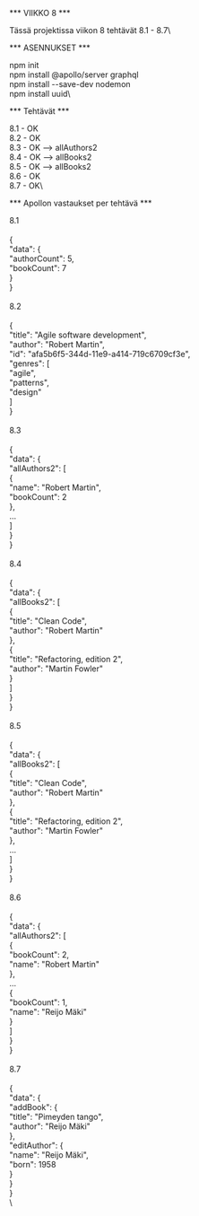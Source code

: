 *** VIIKKO 8 ***

Tässä projektissa viikon 8 tehtävät 8.1 - 8.7\

*** ASENNUKSET ***

npm init\
npm install @apollo/server graphql\
npm install --save-dev nodemon\
npm install uuid\

*** Tehtävät ***

8.1     - OK\
8.2     - OK\
8.3     - OK --> allAuthors2\
8.4     - OK --> allBooks2\
8.5     - OK --> allBooks2\
8.6     - OK\
8.7     - OK\


*** Apollon vastaukset per tehtävä ***

8.1\
\
{\
  "data": {\
    "authorCount": 5,\
    "bookCount": 7\
  }\
}\
\
8.2\
\
{\
    "title": "Agile software development",\
    "author": "Robert Martin",\
    "id": "afa5b6f5-344d-11e9-a414-719c6709cf3e",\
    "genres": [\
        "agile",\
        "patterns",\
        "design"\
    ]\
}\
\
8.3\
\
{\
  "data": {\
    "allAuthors2": [\
      {\
        "name": "Robert Martin",\
        "bookCount": 2\
      },\
      ...\
    ]\
  }\
}\
\
8.4\
\
{\
  "data": {\
    "allBooks2": [\
      {\
        "title": "Clean Code",\
        "author": "Robert Martin"\
      },\
      {\
        "title": "Refactoring, edition 2",\
        "author": "Martin Fowler"\
      }\
    ]\
  }\
}\
\
8.5\
\
{\
  "data": {\
    "allBooks2": [\
      {\
        "title": "Clean Code",\
        "author": "Robert Martin"\
      },\
      {\
        "title": "Refactoring, edition 2",\
        "author": "Martin Fowler"\
      },\
      ...\
    ]\
  }\
}\
\
8.6\
\
{\
  "data": {\
    "allAuthors2": [\
      {\
        "bookCount": 2,\
        "name": "Robert Martin"\
      },\
      ...\
      {\
        "bookCount": 1,\
        "name": "Reijo Mäki"\
      }\
    ]\
  }\
}\
\
8.7\
\
{\
  "data": {\
    "addBook": {\
      "title": "Pimeyden tango",\
      "author": "Reijo Mäki"\
    },\
    "editAuthor": {\
      "name": "Reijo Mäki",\
      "born": 1958\
    }\
  }\
}\
\